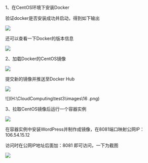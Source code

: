 1、在CentOS环境下安装Docker

验证docker是否安装成功并启动，得到如下输出

![](H:\CloudComputing\test3\images\12.png)

还可以查看一下Docker的版本信息

![](H:\CloudComputing\test3\images\13.png)

2、加载Docker的CentOS镜像

![](H:\CloudComputing\test3\images\14.png)

提交新的镜像并推送至Docker Hub

![](H:\CloudComputing\test3\images\15.png)

![](H:\CloudComputing\test3\images\16 .png)

3、拉取CentOS镜像后运行一个容器实例

![](H:\CloudComputing\test3\images\17.png)

在容器实例中安装WordPress并制作成镜像，在8081端口映射公网IP：106.54.15.12

访问时在公网IP地址后面加：8081  即可访问，一下为截图

![](H:\CloudComputing\test3\images\18.png)
